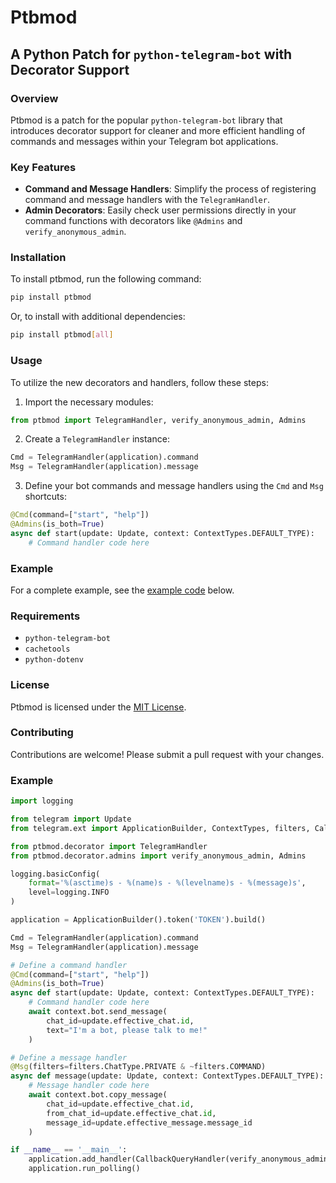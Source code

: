 Ptbmod
================

A Python Patch for `python-telegram-bot` with Decorator Support
---------------------------------------------------------

### Overview

Ptbmod is a patch for the popular `python-telegram-bot` library that introduces decorator support for cleaner and more efficient handling of commands and messages within your Telegram bot applications.

### Key Features

* **Command and Message Handlers**: Simplify the process of registering command and message handlers with the `TelegramHandler`.
* **Admin Decorators**: Easily check user permissions directly in your command functions with decorators like `@Admins` and `verify_anonymous_admin`.

### Installation

To install ptbmod, run the following command:
```bash
pip install ptbmod
```
Or, to install with additional dependencies:
```bash
pip install ptbmod[all]
```
### Usage

To utilize the new decorators and handlers, follow these steps:

1. Import the necessary modules:
```python
from ptbmod import TelegramHandler, verify_anonymous_admin, Admins
```

2. Create a `TelegramHandler` instance:
```python
Cmd = TelegramHandler(application).command
Msg = TelegramHandler(application).message
```

3. Define your bot commands and message handlers using the `Cmd` and `Msg` shortcuts:
```python
@Cmd(command=["start", "help"])
@Admins(is_both=True)
async def start(update: Update, context: ContextTypes.DEFAULT_TYPE):
    # Command handler code here
```
### Example

For a complete example, see the [example code](#example) below.

### Requirements

* `python-telegram-bot`
* `cachetools`
* `python-dotenv`

### License

Ptbmod is licensed under the [MIT License](/LICENSE).

### Contributing

Contributions are welcome! Please submit a pull request with your changes.

### Example

```python
import logging

from telegram import Update
from telegram.ext import ApplicationBuilder, ContextTypes, filters, CallbackQueryHandler

from ptbmod.decorator import TelegramHandler
from ptbmod.decorator.admins import verify_anonymous_admin, Admins

logging.basicConfig(
    format='%(asctime)s - %(name)s - %(levelname)s - %(message)s',
    level=logging.INFO
)

application = ApplicationBuilder().token('TOKEN').build()

Cmd = TelegramHandler(application).command
Msg = TelegramHandler(application).message

# Define a command handler
@Cmd(command=["start", "help"])
@Admins(is_both=True)
async def start(update: Update, context: ContextTypes.DEFAULT_TYPE):
    # Command handler code here
    await context.bot.send_message(
        chat_id=update.effective_chat.id,
        text="I'm a bot, please talk to me!"
    )

# Define a message handler
@Msg(filters=filters.ChatType.PRIVATE & ~filters.COMMAND)
async def message(update: Update, context: ContextTypes.DEFAULT_TYPE):
    # Message handler code here
    await context.bot.copy_message(
        chat_id=update.effective_chat.id,
        from_chat_id=update.effective_chat.id,
        message_id=update.effective_message.message_id
    )

if __name__ == '__main__':
    application.add_handler(CallbackQueryHandler(verify_anonymous_admin, pattern=r"^anon."))
    application.run_polling()
```